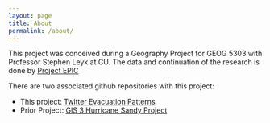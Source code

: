 ```yaml
---
layout: page
title: About
permalink: /about/
---
```


This project was conceived during a Geography Project for GEOG 5303 with Professor Stephen Leyk at CU.  The data and continuation of the research is done by [Project EPIC](http://epic.cs.colorado.edu)

There are two associated github repositories with this project:

- This project: [Twitter Evacuation Patterns](https://github.com/jenningsanderson/Twitter-Evacuation-Patterns)
- Prior Project: [GIS 3 Hurricane Sandy Project](https://github.com/jenningsanderson/GIS3-Sandy-Project)